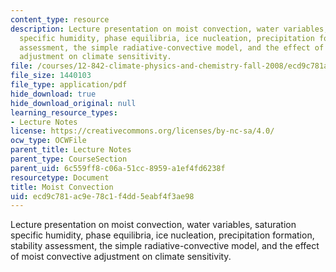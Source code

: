 ```yaml
---
content_type: resource
description: Lecture presentation on moist convection, water variables, saturation
  specific humidity, phase equilibria, ice nucleation, precipitation formation, stability
  assessment, the simple radiative-convective model, and the effect of moist convective
  adjustment on climate sensitivity.
file: /courses/12-842-climate-physics-and-chemistry-fall-2008/ecd9c781ac9e78c1f4dd5eabf4f3ae98_part3_lec3.pdf
file_size: 1440103
file_type: application/pdf
hide_download: true
hide_download_original: null
learning_resource_types:
- Lecture Notes
license: https://creativecommons.org/licenses/by-nc-sa/4.0/
ocw_type: OCWFile
parent_title: Lecture Notes
parent_type: CourseSection
parent_uid: 6c559ff8-c06a-51cc-8959-a1ef4fd6238f
resourcetype: Document
title: Moist Convection
uid: ecd9c781-ac9e-78c1-f4dd-5eabf4f3ae98
---
```

Lecture presentation on moist convection, water variables, saturation specific humidity, phase equilibria, ice nucleation, precipitation formation, stability assessment, the simple radiative-convective model, and the effect of moist convective adjustment on climate sensitivity.